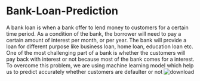 # Bank-Loan-Prediction
A bank loan is when a bank offer to lend money to customers for a certain time period.
As a condition of the bank, the borrower will need to pay a certain amount of interest per month, or per year.
The bank will provide a loan for different purpose like business loan, home loan, education loan etc. One of the most challenging part of a bank is whether the customers will pay back with interest or not because most of the bank comes for a interest. To overcome this problem, we are using machine learning model which help us to predict accurately whether customers are defaulter or not
![download](https://user-images.githubusercontent.com/50701303/120889239-d848d300-c61b-11eb-96fa-38fc941e45f6.jpg)
